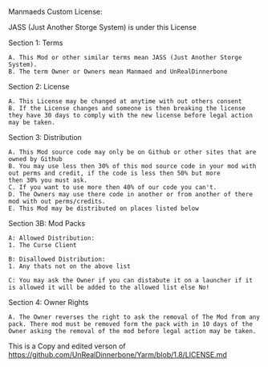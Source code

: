 Manmaeds Custom License:

JASS (Just Another Storge System) is under this License

Section 1: Terms

	A. This Mod or other similar terms mean JASS (Just Another Storge System).
	B. The term Owner or Owners mean Manmaed and UnRealDinnerbone

Section 2: License

	A. This License may be changed at anytime with out others consent
	B. If the License changes and someone is then breaking the license they have 30 days to comply with the new license before legal action may be taken.  	

Section 3: Distribution
	
	A. This Mod source code may only be on Github or other sites that are owned by Github
	B. You may use less then 30% of this mod source code in your mod with out perms and credit, if the code is less then 50% but more
	then 30% you must ask.
	C. If you want to use more then 40% of our code you can't.
	D. The Owners may use there code in another or from another of there mod with out perms/credits.
	E. This Mod may be distributed on places listed below
	
Section 3B: Mod Packs
	
	A: Allowed Distribution:
	1. The Curse Client
		
	B: Disallowed Distribution:
	1. Any thats not on the above list
	
	C: You may ask the Owner if you can distabute it on a launcher if it is allowed it will be added to the allowed list else No!
		
Section 4: Owner Rights

	A. The Owner reverses the right to ask the removal of The Mod from any pack. There mod must be removed form the pack with in 10 days of the Owner asking the removal of the mod before legal action may be taken.

	
This is a Copy and edited verson of https://github.com/UnRealDinnerbone/Yarm/blob/1.8/LICENSE.md